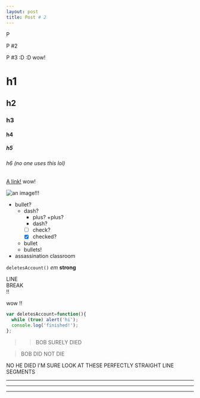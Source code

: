 ```yaml
---
layout: post
title: Post # 2
---
```

P

P #2

P #3 :D :D wow!

# h1

## h2

### h3

#### h4

##### h5

###### h6 (no one uses this lol)

[A link!](https://raw.githubusercontent.com/barryclark/www.jekyllnow.com/gh-pages/_posts/2014-6-19-Markdown-Style-Guide.md) wow!

![an image](https://sheeptester.github.io/SHEEP.svg)!!!

* bullet?
  - dash?
    + plus?
    +plus?
    - dash?
    - [ ] check?
    - [x] checked?
  * bullet
  * bullets!
* assassination classroom

`deletesAccount()` _em_ **strong**

LINE  
BREAK  
!!

wow  !!

```javascript
var deletesAccount=function(){
  while (true) alert('hi');
  console.log('finished!');
};
```

>> BOB SURELY DIED

> BOB DID NOT DIE

NO HE DIED I'M SURE LOOK AT THESE PERFECTLY STRAIGHT LINE SEGMENTS
***
----
****
